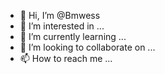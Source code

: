 - 👋 Hi, I’m @Bmwess
- 👀 I’m interested in ...
- 🌱 I’m currently learning ...
- 💞️ I’m looking to collaborate on ...
- 📫 How to reach me ...

<!---
Bmwess/Bmwess is a ✨ special ✨ repository because its `README.md` (this file) appears on your GitHub profile.
You can click the Preview link to take a look at your changes.
--->
